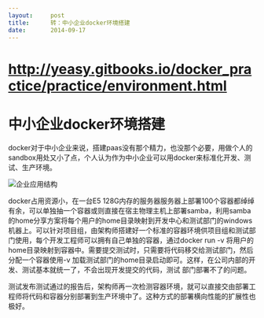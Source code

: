 ```yaml
---
layout:     post
title:      转：中小企业docker环境搭建
date:       2014-09-17
---
```

# http://yeasy.gitbooks.io/docker_practice/practice/environment.html

# 中小企业docker环境搭建

docker对于中小企业来说，搭建paas没有那个精力，也没那个必要，用做个人的sandbox用处又小了点，个人认为作为中小企业可以用docker来标准化开发、测试、生产环境。

<img src="http://yeasy.gitbooks.io/docker_practice/images/enterprise_usage.png" alt="企业应用结构" />

docker占用资源小，在一台E5 128G内存的服务器服务器上部署100个容器都绰绰有余，可以单独抽一个容器或则直接在宿主物理主机上部署samba，利用samba的home分享方案将每个用户的home目录映射到开发中心和测试部门的windows机器上。可以针对项目组，由架构师搭建好一个标准的容器环境供项目组和测试部门使用，每个开发工程师可以拥有自己单独的容器，通过docker run -v 将用户的home目录映射到容器中。需要提交测试时，只需要将代码移交给测试部门，然后分配一个容器使用-v 加载测试部门的home目录启动即可。这样，在公司内部的开发、测试基本就统一了，不会出现开发提交的代码，测试 部门部署不了的问题。

测试发布测试通过的报告后，架构师再一次检测容器环境，就可以直接交由部署工程师将代码和容器分别部署到生产环境中了。这种方式的部署横向性能的扩展性也极好。
